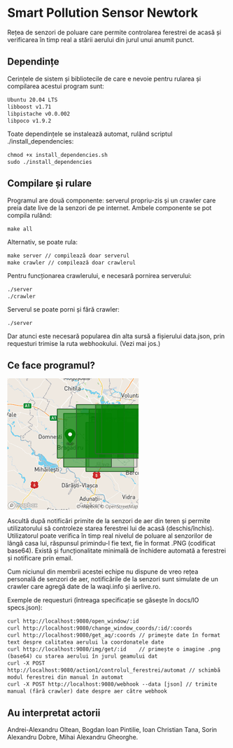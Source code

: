 # Smart Pollution Sensor Newtork
Rețea de senzori de poluare care permite controlarea ferestrei de acasă și verificarea în timp real a stării aerului din jurul unui anumit punct.

## Dependințe
Cerințele de sistem și bibliotecile de care e nevoie pentru rularea și compilarea acestui program sunt:
```
Ubuntu 20.04 LTS
libboost v1.71
libpistache v0.0.002
libpoco v1.9.2
```

Toate dependințele se instalează automat, rulând scriptul ./install_dependencies:

```
chmod +x install_dependencies.sh
sudo ./install_dependencies
```

## Compilare și rulare
Programul are două componente: serverul propriu-zis și un crawler care preia date live de la senzori de pe internet. Ambele componente se pot compila rulând:

```
make all
```

Alternativ, se poate rula:

```
make server // compilează doar serverul
make crawler // compilează doar crawlerul
```

Pentru funcționarea crawlerului, e necesară pornirea serverului:

```
./server
./crawler
```

Serverul se poate porni și fără crawler:

```
./server
```

Dar atunci este necesară popularea din alta sursă a fișierului data.json, prin requesturi trimise la ruta webhookului. (Vezi mai jos.)

## Ce face programul?
![Sample image](sample.png?raw=true "Exemplu de output PNG")

Ascultă după notificări primite de la senzori de aer din teren și permite utilizatorului să controleze starea ferestrei lui de acasă (deschis/închis). Utilizatorul poate verifica în timp real nivelul de poluare al senzorilor de lângă casa lui, răspunsul primindu-l fie text, fie în format .PNG (codificat base64). Există și funcționalitate minimală de închidere automată a ferestrei și notificare prin email.

Cum niciunul din membrii acestei echipe nu dispune de vreo rețea personală de senzori de aer, notificările de la senzori sunt simulate de un crawler care agregă date de la waqi.info și aerlive.ro.

Exemple de requesturi (întreaga specificație se găsește în docs/IO specs.json):

```
curl http://localhost:9080/open_window/:id
curl http://localhost:9080/change_window_coords/:id/:coords
curl http://localhost:9080/get_aq/:coords // primește date în format text despre calitatea aerului la coordonatele date
curl http://localhost:9080/img/get/:id    // primește o imagine .png (base64) cu starea aerului în jurul geamului dat
curl -X POST  http://localhost:9080/action1/controlul_ferestrei/automat // schimbă modul ferestrei din manual în automat
curl -X POST http://localhost:9080/webhook --data [json] // trimite manual (fără crawler) date despre aer către webhook
```

## Au interpretat actorii
Andrei-Alexandru Oltean, Bogdan Ioan Pintilie, Ioan Christian Tana, Sorin Alexandru Dobre, Mihai Alexandru Gheorghe.